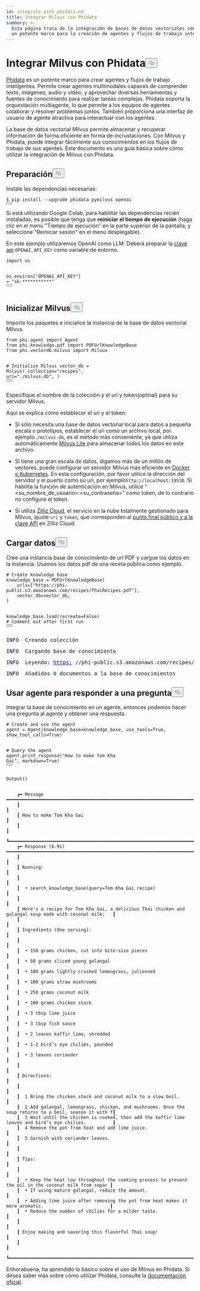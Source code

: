 ```yaml
---
id: integrate_with_phidata.md
title: Integrar Milvus con Phidata
summary: >-
  Esta página trata de la integración de bases de datos vectoriales con Phidata,
  un potente marco para la creación de agentes y flujos de trabajo inteligentes.
---
```

<h1 id="Integrate-Milvus-with-Phidata" class="common-anchor-header">Integrar Milvus con Phidata<button data-href="#Integrate-Milvus-with-Phidata" class="anchor-icon" translate="no">
      <svg translate="no"
        aria-hidden="true"
        focusable="false"
        height="20"
        version="1.1"
        viewBox="0 0 16 16"
        width="16"
      >
        <path
          fill="#0092E4"
          fill-rule="evenodd"
          d="M4 9h1v1H4c-1.5 0-3-1.69-3-3.5S2.55 3 4 3h4c1.45 0 3 1.69 3 3.5 0 1.41-.91 2.72-2 3.25V8.59c.58-.45 1-1.27 1-2.09C10 5.22 8.98 4 8 4H4c-.98 0-2 1.22-2 2.5S3 9 4 9zm9-3h-1v1h1c1 0 2 1.22 2 2.5S13.98 12 13 12H9c-.98 0-2-1.22-2-2.5 0-.83.42-1.64 1-2.09V6.25c-1.09.53-2 1.84-2 3.25C6 11.31 7.55 13 9 13h4c1.45 0 3-1.69 3-3.5S14.5 6 13 6z"
        ></path>
      </svg>
    </button></h1><p><a href="https://github.com/phidatahq/phidata/tree/main">Phidata</a> es un potente marco para crear agentes y flujos de trabajo inteligentes. Permite crear agentes multimodales capaces de comprender texto, imágenes, audio y vídeo, y aprovechar diversas herramientas y fuentes de conocimiento para realizar tareas complejas. Phidata soporta la orquestación multiagente, lo que permite a los equipos de agentes colaborar y resolver problemas juntos. También proporciona una interfaz de usuario de agente atractiva para interactuar con los agentes.</p>
<p>La base de datos vectorial Milvus permite almacenar y recuperar información de forma eficiente en forma de incrustaciones. Con Milvus y Phidata, puede integrar fácilmente sus conocimientos en los flujos de trabajo de sus agentes. Este documento es una guía básica sobre cómo utilizar la integración de Milvus con Phidata.</p>
<h2 id="Preparation" class="common-anchor-header">Preparación<button data-href="#Preparation" class="anchor-icon" translate="no">
      <svg translate="no"
        aria-hidden="true"
        focusable="false"
        height="20"
        version="1.1"
        viewBox="0 0 16 16"
        width="16"
      >
        <path
          fill="#0092E4"
          fill-rule="evenodd"
          d="M4 9h1v1H4c-1.5 0-3-1.69-3-3.5S2.55 3 4 3h4c1.45 0 3 1.69 3 3.5 0 1.41-.91 2.72-2 3.25V8.59c.58-.45 1-1.27 1-2.09C10 5.22 8.98 4 8 4H4c-.98 0-2 1.22-2 2.5S3 9 4 9zm9-3h-1v1h1c1 0 2 1.22 2 2.5S13.98 12 13 12H9c-.98 0-2-1.22-2-2.5 0-.83.42-1.64 1-2.09V6.25c-1.09.53-2 1.84-2 3.25C6 11.31 7.55 13 9 13h4c1.45 0 3-1.69 3-3.5S14.5 6 13 6z"
        ></path>
      </svg>
    </button></h2><p>Instale las dependencias necesarias:</p>
<pre><code translate="no" class="language-shell">$ pip install --upgrade phidata pymilvus openai
<button class="copy-code-btn"></button></code></pre>
<div class="alert note">
<p>Si está utilizando Google Colab, para habilitar las dependencias recién instaladas, es posible que tenga que <strong>reiniciar el tiempo de ejecución</strong> (haga clic en el menú "Tiempo de ejecución" en la parte superior de la pantalla, y seleccione "Reiniciar sesión" en el menú desplegable).</p>
</div>
<p>En este ejemplo utilizaremos OpenAI como LLM. Deberá preparar la <a href="https://platform.openai.com/docs/quickstart">clave api</a> <code translate="no">OPENAI_API_KEY</code> como variable de entorno.</p>
<pre><code translate="no" class="language-python"><span class="hljs-keyword">import</span> os

os.<span class="hljs-property">environ</span>[<span class="hljs-string">&quot;OPENAI_API_KEY&quot;</span>] = <span class="hljs-string">&quot;sk-***********&quot;</span>
<button class="copy-code-btn"></button></code></pre>
<h2 id="Initalize-Milvus" class="common-anchor-header">Inicializar Milvus<button data-href="#Initalize-Milvus" class="anchor-icon" translate="no">
      <svg translate="no"
        aria-hidden="true"
        focusable="false"
        height="20"
        version="1.1"
        viewBox="0 0 16 16"
        width="16"
      >
        <path
          fill="#0092E4"
          fill-rule="evenodd"
          d="M4 9h1v1H4c-1.5 0-3-1.69-3-3.5S2.55 3 4 3h4c1.45 0 3 1.69 3 3.5 0 1.41-.91 2.72-2 3.25V8.59c.58-.45 1-1.27 1-2.09C10 5.22 8.98 4 8 4H4c-.98 0-2 1.22-2 2.5S3 9 4 9zm9-3h-1v1h1c1 0 2 1.22 2 2.5S13.98 12 13 12H9c-.98 0-2-1.22-2-2.5 0-.83.42-1.64 1-2.09V6.25c-1.09.53-2 1.84-2 3.25C6 11.31 7.55 13 9 13h4c1.45 0 3-1.69 3-3.5S14.5 6 13 6z"
        ></path>
      </svg>
    </button></h2><p>Importe los paquetes e inicialice la instancia de la base de datos vectorial Milvus.</p>
<pre><code translate="no" class="language-python"><span class="hljs-keyword">from</span> phi.agent <span class="hljs-keyword">import</span> Agent
<span class="hljs-keyword">from</span> phi.knowledge.pdf <span class="hljs-keyword">import</span> PDFUrlKnowledgeBase
<span class="hljs-keyword">from</span> phi.vectordb.milvus <span class="hljs-keyword">import</span> Milvus

<span class="hljs-comment"># Initialize Milvus</span>
vector_db = Milvus(
    collection=<span class="hljs-string">&quot;recipes&quot;</span>,
    uri=<span class="hljs-string">&quot;./milvus.db&quot;</span>,
)
<button class="copy-code-btn"></button></code></pre>
<p>Especifique el nombre de la colección y el uri y token(optinal) para su servidor Milvus.</p>
<p>Aquí se explica cómo establecer el uri y el token:</p>
<ul>
<li><p>Si sólo necesita una base de datos vectorial local para datos a pequeña escala o prototipos, establecer el uri como un archivo local, por ejemplo<code translate="no">./milvus.db</code>, es el método más conveniente, ya que utiliza automáticamente <a href="https://milvus.io/docs/milvus_lite.md">Milvus Lite</a> para almacenar todos los datos en este archivo.</p></li>
<li><p>Si tiene una gran escala de datos, digamos más de un millón de vectores, puede configurar un servidor Milvus más eficiente en <a href="https://milvus.io/docs/quickstart.md">Docker o Kubernetes</a>. En esta configuración, por favor utilice la dirección del servidor y el puerto como su uri, por ejemplo<code translate="no">http://localhost:19530</code>. Si habilita la función de autenticación en Milvus, utilice "&lt;su_nombre_de_usuario&gt;:&lt;su_contraseña&gt;" como token, de lo contrario no configure el token.</p></li>
<li><p>Si utiliza <a href="https://zilliz.com/cloud">Zilliz Cloud</a>, el servicio en la nube totalmente gestionado para Milvus, ajuste <code translate="no">uri</code> y <code translate="no">token</code>, que corresponden al <a href="https://docs.zilliz.com/docs/on-zilliz-cloud-console#cluster-details">punto final público y a la clave API</a> en Zilliz Cloud.</p></li>
</ul>
<h2 id="Load-data" class="common-anchor-header">Cargar datos<button data-href="#Load-data" class="anchor-icon" translate="no">
      <svg translate="no"
        aria-hidden="true"
        focusable="false"
        height="20"
        version="1.1"
        viewBox="0 0 16 16"
        width="16"
      >
        <path
          fill="#0092E4"
          fill-rule="evenodd"
          d="M4 9h1v1H4c-1.5 0-3-1.69-3-3.5S2.55 3 4 3h4c1.45 0 3 1.69 3 3.5 0 1.41-.91 2.72-2 3.25V8.59c.58-.45 1-1.27 1-2.09C10 5.22 8.98 4 8 4H4c-.98 0-2 1.22-2 2.5S3 9 4 9zm9-3h-1v1h1c1 0 2 1.22 2 2.5S13.98 12 13 12H9c-.98 0-2-1.22-2-2.5 0-.83.42-1.64 1-2.09V6.25c-1.09.53-2 1.84-2 3.25C6 11.31 7.55 13 9 13h4c1.45 0 3-1.69 3-3.5S14.5 6 13 6z"
        ></path>
      </svg>
    </button></h2><p>Cree una instancia base de conocimiento de url PDF y cargue los datos en la instancia. Usamos los datos pdf de una receta pública como ejemplo.</p>
<pre><code translate="no" class="language-python"><span class="hljs-comment"># Create knowledge base</span>
knowledge_base = PDFUrlKnowledgeBase(
    urls=[<span class="hljs-string">&quot;https://phi-public.s3.amazonaws.com/recipes/ThaiRecipes.pdf&quot;</span>],
    vector_db=vector_db,
)

knowledge_base.load(recreate=<span class="hljs-literal">False</span>)  <span class="hljs-comment"># Comment out after first run</span>
<button class="copy-code-btn"></button></code></pre>
<pre style="white-space:pre;overflow-x:auto;line-height:normal;font-family:Menlo,'DejaVu Sans Mono',consolas,'Courier New',monospace"><span style="color: #000080; text-decoration-color: #000080">INFO </span> Creando colección</pre>
<pre style="white-space:pre;overflow-x:auto;line-height:normal;font-family:Menlo,'DejaVu Sans Mono',consolas,'Courier New',monospace"><span style="color: #000080; text-decoration-color: #000080">INFO </span> Cargando base de conocimiento</pre>
<pre style="white-space:pre;overflow-x:auto;line-height:normal;font-family:Menlo,'DejaVu Sans Mono',consolas,'Courier New',monospace"><span style="color: #000080; text-decoration-color: #000080">INFO </span> Leyendo: <span style="color: #0000ff; text-decoration-color: #0000ff; text-decoration: underline">https:</span> //phi-public.s3.amazonaws.com/recipes/ThaiRecipes.pdf</pre>
<pre style="white-space:pre;overflow-x:auto;line-height:normal;font-family:Menlo,'DejaVu Sans Mono',consolas,'Courier New',monospace"><span style="color: #000080; text-decoration-color: #000080">INFO </span> Añadidos <span style="color: #008080; text-decoration-color: #008080; font-weight: bold">0</span> documentos a la base de conocimientos</pre>
<h2 id="Use-agent-to-response-to-a-question" class="common-anchor-header">Usar agente para responder a una pregunta<button data-href="#Use-agent-to-response-to-a-question" class="anchor-icon" translate="no">
      <svg translate="no"
        aria-hidden="true"
        focusable="false"
        height="20"
        version="1.1"
        viewBox="0 0 16 16"
        width="16"
      >
        <path
          fill="#0092E4"
          fill-rule="evenodd"
          d="M4 9h1v1H4c-1.5 0-3-1.69-3-3.5S2.55 3 4 3h4c1.45 0 3 1.69 3 3.5 0 1.41-.91 2.72-2 3.25V8.59c.58-.45 1-1.27 1-2.09C10 5.22 8.98 4 8 4H4c-.98 0-2 1.22-2 2.5S3 9 4 9zm9-3h-1v1h1c1 0 2 1.22 2 2.5S13.98 12 13 12H9c-.98 0-2-1.22-2-2.5 0-.83.42-1.64 1-2.09V6.25c-1.09.53-2 1.84-2 3.25C6 11.31 7.55 13 9 13h4c1.45 0 3-1.69 3-3.5S14.5 6 13 6z"
        ></path>
      </svg>
    </button></h2><p>Integrar la base de conocimiento en un agente, entonces podemos hacer una pregunta al agente y obtener una respuesta.</p>
<pre><code translate="no" class="language-python"><span class="hljs-comment"># Create and use the agent</span>
agent = Agent(knowledge_base=knowledge_base, use_tools=<span class="hljs-literal">True</span>, show_tool_calls=<span class="hljs-literal">True</span>)

<span class="hljs-comment"># Query the agent</span>
agent.print_response(<span class="hljs-string">&quot;How to make Tom Kha Gai&quot;</span>, markdown=<span class="hljs-literal">True</span>)
<button class="copy-code-btn"></button></code></pre>
<pre><code translate="no">Output()
</code></pre>
<pre style="white-space:pre;overflow-x:auto;line-height:normal;font-family:Menlo,'DejaVu Sans Mono',consolas,'Courier New',monospace"></pre>
<pre><code translate="no">    ┏━ Message ━━━━━━━━━━━━━━━━━━━━━━━━━━━━━━━━━━━━━━━━━━━━━━━━━━━━━━━━━━━━━━━━━━━━━━━━━━━━━━━━━━━━━━━━━━━━━┓
    ┃                                                                                                       ┃
    ┃ How to make Tom Kha Gai                                                                               ┃
    ┃                                                                                                       ┃
    ┗━━━━━━━━━━━━━━━━━━━━━━━━━━━━━━━━━━━━━━━━━━━━━━━━━━━━━━━━━━━━━━━━━━━━━━━━━━━━━━━━━━━━━━━━━━━━━━━━━━━━━━━┛
    ┏━ Response (6.9s) ━━━━━━━━━━━━━━━━━━━━━━━━━━━━━━━━━━━━━━━━━━━━━━━━━━━━━━━━━━━━━━━━━━━━━━━━━━━━━━━━━━━━━┓
    ┃                                                                                                       ┃
    ┃ Running:                                                                                              ┃
    ┃                                                                                                       ┃
    ┃  • search_knowledge_base(query=Tom Kha Gai recipe)                                                    ┃
    ┃                                                                                                       ┃
    ┃ Here's a recipe for Tom Kha Gai, a delicious Thai chicken and galangal soup made with coconut milk:   ┃
    ┃                                                                                                       ┃
    ┃ Ingredients (One serving):                                                                            ┃
    ┃                                                                                                       ┃
    ┃  • 150 grams chicken, cut into bite-size pieces                                                       ┃
    ┃  • 50 grams sliced young galangal                                                                     ┃
    ┃  • 100 grams lightly crushed lemongrass, julienned                                                    ┃
    ┃  • 100 grams straw mushrooms                                                                          ┃
    ┃  • 250 grams coconut milk                                                                             ┃
    ┃  • 100 grams chicken stock                                                                            ┃
    ┃  • 3 tbsp lime juice                                                                                  ┃
    ┃  • 3 tbsp fish sauce                                                                                  ┃
    ┃  • 2 leaves kaffir lime, shredded                                                                     ┃
    ┃  • 1-2 bird’s eye chilies, pounded                                                                    ┃
    ┃  • 3 leaves coriander                                                                                 ┃
    ┃                                                                                                       ┃
    ┃ Directions:                                                                                           ┃
    ┃                                                                                                       ┃
    ┃  1 Bring the chicken stock and coconut milk to a slow boil.                                           ┃
    ┃  2 Add galangal, lemongrass, chicken, and mushrooms. Once the soup returns to a boil, season it with f┃
    ┃  3 Wait until the chicken is cooked, then add the kaffir lime leaves and bird’s eye chilies.          ┃
    ┃  4 Remove the pot from heat and add lime juice.                                                       ┃
    ┃  5 Garnish with coriander leaves.                                                                     ┃
    ┃                                                                                                       ┃
    ┃ Tips:                                                                                                 ┃
    ┃                                                                                                       ┃
    ┃  • Keep the heat low throughout the cooking process to prevent the oil in the coconut milk from separ ┃
    ┃  • If using mature galangal, reduce the amount.                                                       ┃
    ┃  • Adding lime juice after removing the pot from heat makes it more aromatic.                         ┃
    ┃  • Reduce the number of chilies for a milder taste.                                                   ┃
    ┃                                                                                                       ┃
    ┃ Enjoy making and savoring this flavorful Thai soup!                                                   ┃
    ┃                                                                                                       ┃
    ┗━━━━━━━━━━━━━━━━━━━━━━━━━━━━━━━━━━━━━━━━━━━━━━━━━━━━━━━━━━━━━━━━━━━━━━━━━━━━━━━━━━━━━━━━━━━━━━━━━━━━━━━┛
</code></pre>
<p>Enhorabuena, ha aprendido lo básico sobre el uso de Milvus en Phidata. Si desea saber más sobre cómo utilizar Phidata, consulte la <a href="https://docs.phidata.com/introduction">documentación oficial</a>.</p>
